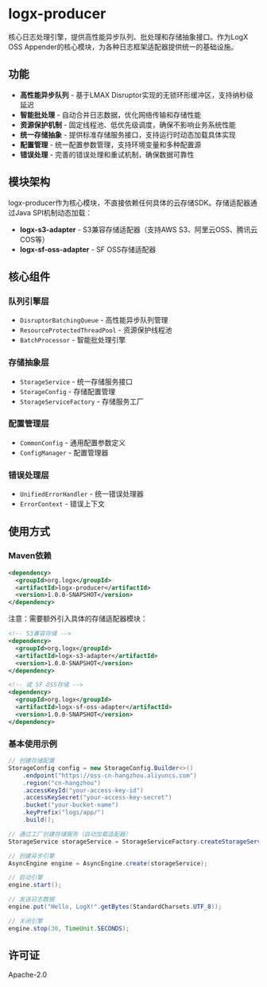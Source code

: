 # logx-producer

核心日志处理引擎，提供高性能异步队列、批处理和存储抽象接口。作为LogX OSS Appender的核心模块，为各种日志框架适配器提供统一的基础设施。

## 功能

- **高性能异步队列** - 基于LMAX Disruptor实现的无锁环形缓冲区，支持纳秒级延迟
- **智能批处理** - 自动合并日志数据，优化网络传输和存储性能
- **资源保护机制** - 固定线程池、低优先级调度，确保不影响业务系统性能
- **统一存储抽象** - 提供标准存储服务接口，支持运行时动态加载具体实现
- **配置管理** - 统一配置参数管理，支持环境变量和多种配置源
- **错误处理** - 完善的错误处理和重试机制，确保数据可靠性

## 模块架构

logx-producer作为核心模块，不直接依赖任何具体的云存储SDK。存储适配器通过Java SPI机制动态加载：

- **logx-s3-adapter** - S3兼容存储适配器（支持AWS S3、阿里云OSS、腾讯云COS等）
- **logx-sf-oss-adapter** - SF OSS存储适配器

## 核心组件

### 队列引擎层
- `DisruptorBatchingQueue` - 高性能异步队列管理
- `ResourceProtectedThreadPool` - 资源保护线程池
- `BatchProcessor` - 智能批处理引擎

### 存储抽象层
- `StorageService` - 统一存储服务接口
- `StorageConfig` - 存储配置管理
- `StorageServiceFactory` - 存储服务工厂

### 配置管理层
- `CommonConfig` - 通用配置参数定义
- `ConfigManager` - 配置管理器

### 错误处理层
- `UnifiedErrorHandler` - 统一错误处理器
- `ErrorContext` - 错误上下文

## 使用方式

### Maven依赖

```xml
<dependency>
  <groupId>org.logx</groupId>
  <artifactId>logx-producer</artifactId>
  <version>1.0.0-SNAPSHOT</version>
</dependency>
```

注意：需要额外引入具体的存储适配器模块：
```xml
<!-- S3兼容存储 -->
<dependency>
  <groupId>org.logx</groupId>
  <artifactId>logx-s3-adapter</artifactId>
  <version>1.0.0-SNAPSHOT</version>
</dependency>

<!-- 或 SF OSS存储 -->
<dependency>
  <groupId>org.logx</groupId>
  <artifactId>logx-sf-oss-adapter</artifactId>
  <version>1.0.0-SNAPSHOT</version>
</dependency>
```

### 基本使用示例

```java
// 创建存储配置
StorageConfig config = new StorageConfig.Builder<>()
    .endpoint("https://oss-cn-hangzhou.aliyuncs.com")
    .region("cn-hangzhou")
    .accessKeyId("your-access-key-id")
    .accessKeySecret("your-access-key-secret")
    .bucket("your-bucket-name")
    .keyPrefix("logs/app/")
    .build();

// 通过工厂创建存储服务（自动加载适配器）
StorageService storageService = StorageServiceFactory.createStorageService(config);

// 创建异步引擎
AsyncEngine engine = AsyncEngine.create(storageService);

// 启动引擎
engine.start();

// 发送日志数据
engine.put("Hello, LogX!".getBytes(StandardCharsets.UTF_8));

// 关闭引擎
engine.stop(30, TimeUnit.SECONDS);
```

## 许可证

Apache-2.0
